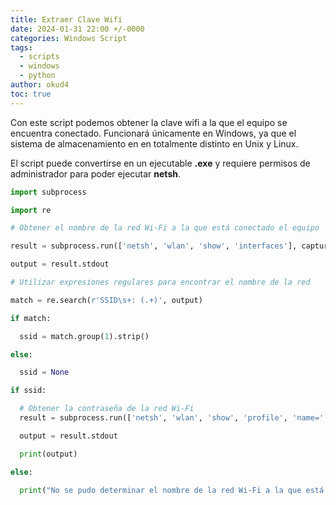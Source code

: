 ```yaml
---
title: Extraer Clave Wifi
date: 2024-01-31 22:00 +/-0000
categories: Windows Script
tags:
  - scripts
  - windows
  - python
author: okud4
toc: true
---
```

Con este script podemos obtener la clave wifi a la que el equipo se encuentra conectado. Funcionará únicamente en Windows, ya que el sistema de almacenamiento en en totalmente distinto en Unix y Linux.

El script puede convertirse en un ejecutable **.exe** y requiere permisos de administrador para poder ejecutar **netsh**.

````python
import subprocess

import re

# Obtener el nombre de la red Wi-Fi a la que está conectado el equipo

result = subprocess.run(['netsh', 'wlan', 'show', 'interfaces'], capture_output=True, text=True)

output = result.stdout

# Utilizar expresiones regulares para encontrar el nombre de la red

match = re.search(r'SSID\s+: (.+)', output)

if match:

  ssid = match.group(1).strip()

else:

  ssid = None

if ssid:

  # Obtener la contraseña de la red Wi-Fi
  result = subprocess.run(['netsh', 'wlan', 'show', 'profile', 'name=' + ssid, 'key=clear'], capture_output=True, text=True)

  output = result.stdout

  print(output)

else:

  print("No se pudo determinar el nombre de la red Wi-Fi a la que está conectado el equipo.")

`````
